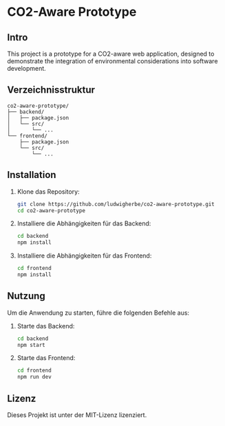 # CO2-Aware Prototype

## Intro

This project is a prototype for a CO2-aware web application, designed to demonstrate the integration of environmental considerations into software development.

## Verzeichnisstruktur

```plaintext
co2-aware-prototype/
├── backend/
│   ├── package.json
│   └── src/
│       └── ...
└── frontend/
    ├── package.json
    └── src/
        └── ...
```

## Installation

1. Klone das Repository:
   ```bash
   git clone https://github.com/ludwigherbe/co2-aware-prototype.git
   cd co2-aware-prototype
   ```

2. Installiere die Abhängigkeiten für das Backend:
   ```bash
   cd backend
   npm install
   ```

3. Installiere die Abhängigkeiten für das Frontend:
   ```bash
   cd frontend
   npm install
   ```

## Nutzung

Um die Anwendung zu starten, führe die folgenden Befehle aus:

1. Starte das Backend:
   ```bash
   cd backend
   npm start
   ```

2. Starte das Frontend:
   ```bash
   cd frontend
   npm run dev
   ```

## Lizenz

Dieses Projekt ist unter der MIT-Lizenz lizenziert.